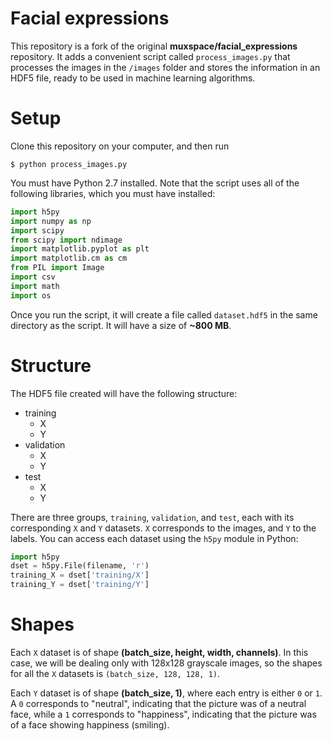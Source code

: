 # Facial expressions

This repository is a fork of the original **muxspace/facial_expressions** repository. It adds a convenient script called `process_images.py` that processes the images in the `/images` folder and stores the information in an HDF5 file, ready to be used in machine learning algorithms.

# Setup

Clone this repository on your computer, and then run
```
$ python process_images.py
```
You must have Python 2.7 installed. Note that the script uses all of the following libraries, which you must have installed:
```python
import h5py
import numpy as np
import scipy
from scipy import ndimage
import matplotlib.pyplot as plt
import matplotlib.cm as cm
from PIL import Image
import csv
import math
import os
```
Once you run the script, it will create a file called `dataset.hdf5` in the same directory as the script. It will have a size of **~800 MB**.

# Structure

The HDF5 file created will have the following structure:

- training
  - X
  - Y
- validation
  - X
  - Y
- test
  - X
  - Y

There are three groups, `training`, `validation`, and `test`, each with its corresponding `X` and `Y` datasets. `X` corresponds to the images, and `Y` to the labels. You can access each dataset using the `h5py` module in Python:
```python
import h5py
dset = h5py.File(filename, 'r')
training_X = dset['training/X']
training_Y = dset['training/Y']
```

# Shapes
Each `X` dataset is of shape **(batch_size, height, width, channels)**. In this case, we will be dealing only with 128x128 grayscale images, so the shapes for all the `X` datasets is `(batch_size, 128, 128, 1)`.

Each `Y` dataset is of shape **(batch_size, 1)**, where each entry is either `0` or `1`. A `0` corresponds to "neutral", indicating that the picture was of a neutral face, while a `1` corresponds to "happiness", indicating that the picture was of a face showing happiness (smiling).
